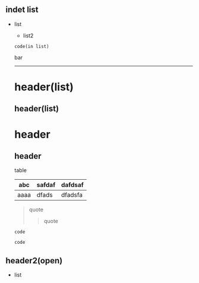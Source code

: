 ## indet list

* list
    - list2
    ```
    code(in list)
    ```
    bar

    ---
    # header(list)
    ## header(list)
    header
    ======
    header
    ------

    table

    abc |  safdaf  |  dafdsaf
    ----|----------|---------
    aaaa|    dfads | dfadsfa

    > quote
    >> quote

    ```
    code
    ```
    ~~~
    code
    ~~~


## header2(open)

   * list

